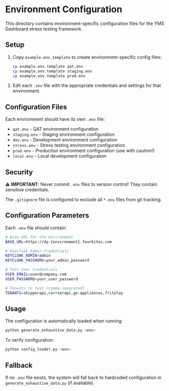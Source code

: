 # Environment Configuration

This directory contains environment-specific configuration files for the YMS Dashboard stress testing framework.

## Setup

1. Copy `example.env.template` to create environment-specific config files:
   ```bash
   cp example.env.template qat.env
   cp example.env.template staging.env
   cp example.env.template prod.env
   ```

2. Edit each `.env` file with the appropriate credentials and settings for that environment.

## Configuration Files

Each environment should have its own `.env` file:
- `qat.env` - QAT environment configuration
- `staging.env` - Staging environment configuration  
- `dev.env` - Development environment configuration
- `stress.env` - Stress testing environment configuration
- `prod.env` - Production environment configuration (use with caution!)
- `local.env` - Local development configuration

## Security

⚠️ **IMPORTANT**: Never commit `.env` files to version control! They contain sensitive credentials.

The `.gitignore` file is configured to exclude all `*.env` files from git tracking.

## Configuration Parameters

Each `.env` file should contain:

```bash
# Base URL for the environment
BASE_URL=https://dy-{environment}.fourkites.com

# Keycloak Admin Credentials
KEYCLOAK_ADMIN=admin
KEYCLOAK_PASSWORD=your_admin_password

# Test User Credentials  
USER_EMAIL=user@company.com
USER_PASSWORD=your_user_password

# Tenants to test (comma-separated)
TENANTS=shipperapi,carrierapi,ge-appliances,fritolay
```

## Usage

The configuration is automatically loaded when running:
```bash
python generate_exhaustive_data.py <env>
```

To verify configuration:
```bash
python config_loader.py <env>
```

## Fallback

If no `.env` file exists, the system will fall back to hardcoded configuration in `generate_exhaustive_data.py` (if available).